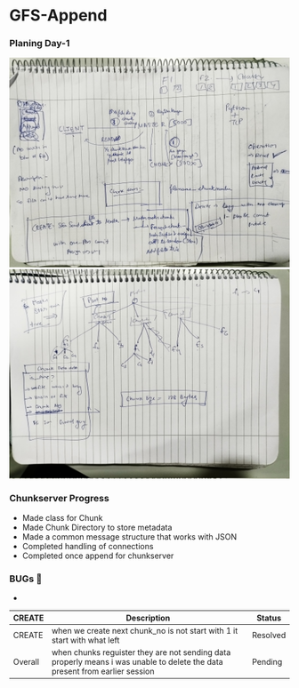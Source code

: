 # GFS-Append


### Planing Day-1
![](assets/1.jpeg)
![](assets/2.jpeg)


### Chunkserver Progress
- Made class for Chunk
- Made Chunk Directory to store metadata 
- Made a common message structure that works with JSON
- Completed handling of connections
- Completed once append for chunkserver



### BUGs 🐛
-  


| CREATE          | Description           | Status   |
|------------------|-----------------------|----------|
| CREATE    | when we create next chunk_no is not start with 1 it start with what left| Resolved |
| Overall  | when chunks reguister they are not sending data properly means i was unable to delete the data present from earlier session | Pending  |
